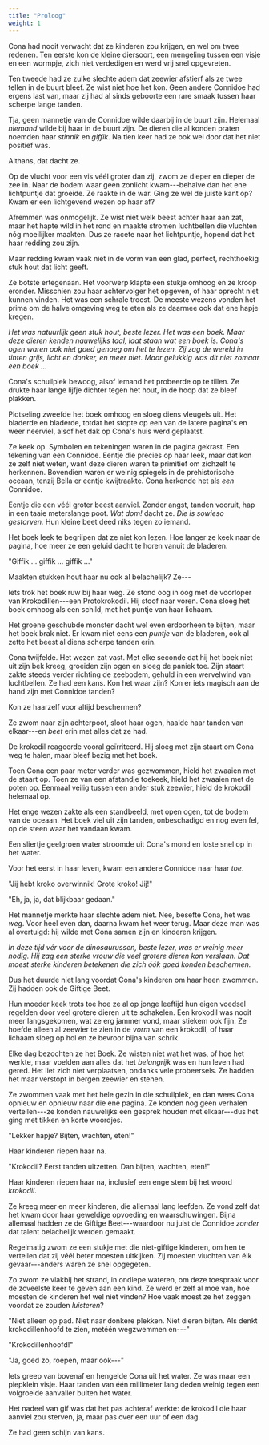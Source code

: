 ```yaml
---
title: "Proloog"
weight: 1
---
```


Cona had nooit verwacht dat ze kinderen zou krijgen, en wel om twee redenen. Ten eerste kon de kleine diersoort, een mengeling tussen een visje en een wormpje, zich niet verdedigen en werd vrij snel opgevreten. 

Ten tweede had ze zulke slechte adem dat zeewier afstierf als ze twee tellen in de buurt bleef. Ze wist niet hoe het kon. Geen andere Connidoe had ergens last van, maar zij had al sinds geboorte een rare smaak tussen haar scherpe lange tanden. 

Tja, geen mannetje van de Connidoe wilde daarbij in de buurt zijn. Helemaal _niemand_ wilde bij haar in de buurt zijn. De dieren die al konden praten noemden haar _stinnik_ en _giffik_. Na tien keer had ze ook wel door dat het niet positief was. 

Althans, dat dacht ze.

Op de vlucht voor een vis véél groter dan zij, zwom ze dieper en dieper de zee in. Naar de bodem waar geen zonlicht kwam---behalve dan het ene lichtpuntje dat groeide. Ze raakte in de war. Ging ze wel de juiste kant op? Kwam er een lichtgevend wezen op haar af?

Afremmen was onmogelijk. Ze wist niet welk beest achter haar aan zat, maar het hapte wild in het rond en maakte stromen luchtbellen die vluchten nóg moeilijker maakten. Dus ze racete naar het lichtpuntje, hopend dat het haar redding zou zijn.

Maar redding kwam vaak niet in de vorm van een glad, perfect, rechthoekig stuk hout dat licht geeft.

Ze botste ertegenaan. Het voorwerp klapte een stukje omhoog en ze kroop eronder. Misschien zou haar achtervolger het opgeven, of haar oprecht niet kunnen vinden. Het was een schrale troost. De meeste wezens vonden het prima om de halve omgeving weg te eten als ze daarmee ook dat ene hapje kregen.

_Het was natuurlijk geen stuk hout, beste lezer. Het was een boek. Maar deze dieren kenden nauwelijks taal, laat staan wat een boek is. Cona's ogen waren ook niet goed genoeg om het te lezen. Zij zag de wereld in tinten grijs, licht en donker, en meer niet. Maar gelukkig was dit niet zomaar een boek ..._

Cona's schuilplek bewoog, alsof iemand het probeerde op te tillen. Ze drukte haar lange lijfje dichter tegen het hout, in de hoop dat ze bleef plakken. 

Plotseling zweefde het boek omhoog en sloeg diens vleugels uit. Het bladerde en bladerde, totdat het stopte op een van de latere pagina's en weer neerviel, alsof het dak op Cona's huis werd geplaatst.

Ze keek op. Symbolen en tekeningen waren in de pagina gekrast. Een tekening van een Connidoe. Eentje die precies op haar leek, maar dat kon ze zelf niet weten, want deze dieren waren te primitief om zichzelf te herkennen. Bovendien waren er weinig spiegels in de prehistorische oceaan, tenzij Bella er eentje kwijtraakte. Cona herkende het als _een_ Connidoe.

Eentje die een véél groter beest aanviel. Zonder angst, tanden vooruit, hap in een taaie meterslange poot. _Wat dom!_ dacht ze. _Die is sowieso gestorven._ Hun kleine beet deed niks tegen zo iemand. 

Het boek leek te begrijpen dat ze niet kon lezen. Hoe langer ze keek naar de pagina, hoe meer ze een geluid dacht te horen vanuit de bladeren. 

"Giffik ... giffik ... giffik ..."

Maakten stukken hout haar nu ook al belachelijk? Ze---

Iets trok het boek ruw bij haar weg. Ze stond oog in oog met de voorloper van Krokodillen---een Protokrokodil. Hij stoof naar voren. Cona sloeg het boek omhoog als een schild, met het puntje van haar lichaam. 

Het groene geschubde monster dacht wel even erdoorheen te bijten, maar het boek brak niet. Er kwam niet eens een _puntje_ van de bladeren, ook al zette het beest al diens scherpe tanden erin.

Cona twijfelde. Het wezen zat vast. Met elke seconde dat hij het boek niet uit zijn bek kreeg, groeiden zijn ogen en sloeg de paniek toe. Zijn staart zakte steeds verder richting de zeebodem, gehuld in een wervelwind van luchtbellen. Ze had een kans. Kon het waar zijn? Kon er iets magisch aan de hand zijn met Connidoe tanden? 

Kon ze haarzelf voor altijd beschermen?

Ze zwom naar zijn achterpoot, sloot haar ogen, haalde haar tanden van elkaar---en _beet_ erin met alles dat ze had.

De krokodil reageerde vooral geïrriteerd. Hij sloeg met zijn staart om Cona weg te halen, maar bleef bezig met het boek. 

Toen Cona een paar meter verder was gezwommen, hield het zwaaien met de staart op. Toen ze van een afstandje toekeek, hield het zwaaien met de poten op. Eenmaal veilig tussen een ander stuk zeewier, hield de krokodil helemaal op.

Het enge wezen zakte als een standbeeld, met open ogen, tot de bodem van de oceaan. Het boek viel uit zijn tanden, onbeschadigd en nog even fel, op de steen waar het vandaan kwam. 

Een sliertje geelgroen water stroomde uit Cona's mond en loste snel op in het water.

Voor het eerst in haar leven, kwam een andere Connidoe naar haar _toe_.

"Jij hebt kroko overwinnik! Grote kroko! Jij!"

"Eh, ja, ja, dat blijkbaar gedaan."

Het mannetje merkte haar slechte adem niet. Nee, besefte Cona, het was _weg_. Voor heel even dan, daarna kwam het weer terug. Maar deze man was al overtuigd: hij wilde met Cona samen zijn en kinderen krijgen.

_In deze tijd vér voor de dinosaurussen, beste lezer, was er weinig meer nodig. Hij zag een sterke vrouw die veel grotere dieren kon verslaan. Dat moest sterke kinderen betekenen die zich óók goed konden beschermen._

Dus het duurde niet lang voordat Cona's kinderen om haar heen zwommen. Zij hadden ook de Giftige Beet.

Hun moeder keek trots toe hoe ze al op jonge leeftijd hun eigen voedsel regelden door veel grotere dieren uit te schakelen. Een krokodil was nooit meer langsgekomen, wat ze erg jammer vond, maar stiekem ook fijn. Ze hoefde alleen al zeewier te zien in de _vorm_ van een krokodil, of haar lichaam sloeg op hol en ze bevroor bijna van schrik.

Elke dag bezochten ze het Boek. Ze wisten niet wat het was, of hoe het werkte, maar voelden aan alles dat het _belangrijk_ was en hun leven had gered. Het liet zich niet verplaatsen, ondanks vele probeersels. Ze hadden het maar verstopt in bergen zeewier en stenen. 

Ze zwommen vaak met het hele gezin in die schuilplek, en dan wees Cona opnieuw en opnieuw naar die ene pagina. Ze konden nog geen verhalen vertellen---ze konden nauwelijks een gesprek houden met elkaar---dus het ging met tikken en korte woordjes.

"Lekker hapje? Bijten, wachten, eten!"

Haar kinderen riepen haar na.

"Krokodil? Eerst tanden uitzetten. Dan bijten, wachten, eten!"

Haar kinderen riepen haar na, inclusief een enge stem bij het woord _krokodil_. 

Ze kreeg meer en meer kinderen, die allemaal lang leefden. Ze vond zelf dat het kwam door haar geweldige opvoeding en waarschuwingen. Bijna allemaal hadden ze de Giftige Beet---waardoor nu juist de Connidoe _zonder_ dat talent belachelijk werden gemaakt.

Regelmatig zwom ze een stukje met die niet-giftige kinderen, om hen te vertellen dat zij véél beter moesten uitkijken. Zij moesten vluchten van élk gevaar---anders waren ze snel opgegeten. 

Zo zwom ze vlakbij het strand, in ondiepe wateren, om deze toespraak voor de zoveelste keer te geven aan een kind. Ze werd er zelf al moe van, hoe moesten de kinderen het wel niet vinden? Hoe vaak moest ze het zeggen voordat ze zouden _luisteren_?

"Niet alleen op pad. Niet naar donkere plekken. Niet dieren bijten. Als denkt krokodillenhoofd te zien, metéén wegzwemmen en---"

"Krokodillenhoofd!"

"Ja, goed zo, roepen, maar ook---"

Iets greep van bovenaf en hengelde Cona uit het water. Ze was maar een piepklein visje. Haar tanden van één millimeter lang deden weinig tegen een volgroeide aanvaller buiten het water. 

Het nadeel van gif was dat het pas achteraf werkte: de krokodil die haar aanviel zou sterven, ja, maar pas over een uur of een dag. 

Ze had geen schijn van kans.